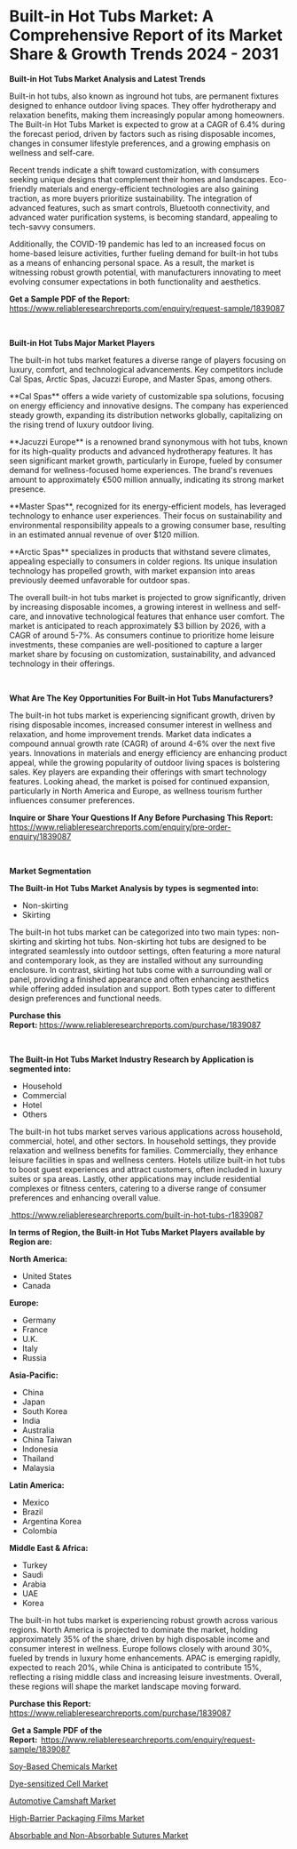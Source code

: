 <p><h1>Built-in Hot Tubs Market: A Comprehensive Report of its Market Share & Growth Trends 2024 - 2031</h1></p><p><strong>Built-in Hot Tubs Market Analysis and Latest Trends</strong></p>
<p><p>Built-in hot tubs, also known as inground hot tubs, are permanent fixtures designed to enhance outdoor living spaces. They offer hydrotherapy and relaxation benefits, making them increasingly popular among homeowners. The Built-in Hot Tubs Market is expected to grow at a CAGR of 6.4% during the forecast period, driven by factors such as rising disposable incomes, changes in consumer lifestyle preferences, and a growing emphasis on wellness and self-care. </p><p>Recent trends indicate a shift toward customization, with consumers seeking unique designs that complement their homes and landscapes. Eco-friendly materials and energy-efficient technologies are also gaining traction, as more buyers prioritize sustainability. The integration of advanced features, such as smart controls, Bluetooth connectivity, and advanced water purification systems, is becoming standard, appealing to tech-savvy consumers. </p><p>Additionally, the COVID-19 pandemic has led to an increased focus on home-based leisure activities, further fueling demand for built-in hot tubs as a means of enhancing personal space. As a result, the market is witnessing robust growth potential, with manufacturers innovating to meet evolving consumer expectations in both functionality and aesthetics.</p></p>
<p><strong>Get a Sample PDF of the Report:&nbsp;</strong> <a href="https://www.reliableresearchreports.com/enquiry/request-sample/1839087?utm_campaign=34&utm_medium=2&utm_source=Github&utm_content=ia&utm_term=31122024&utm_id=built-in-hot-tubs">https://www.reliableresearchreports.com/enquiry/request-sample/1839087</a></p>
<p>&nbsp;</p>
<p><strong>Built-in Hot Tubs Major Market Players</strong></p>
<p><p>The built-in hot tubs market features a diverse range of players focusing on luxury, comfort, and technological advancements. Key competitors include Cal Spas, Arctic Spas, Jacuzzi Europe, and Master Spas, among others.</p><p>**Cal Spas** offers a wide variety of customizable spa solutions, focusing on energy efficiency and innovative designs. The company has experienced steady growth, expanding its distribution networks globally, capitalizing on the rising trend of luxury outdoor living.</p><p>**Jacuzzi Europe** is a renowned brand synonymous with hot tubs, known for its high-quality products and advanced hydrotherapy features. It has seen significant market growth, particularly in Europe, fueled by consumer demand for wellness-focused home experiences. The brand's revenues amount to approximately €500 million annually, indicating its strong market presence.</p><p>**Master Spas**, recognized for its energy-efficient models, has leveraged technology to enhance user experiences. Their focus on sustainability and environmental responsibility appeals to a growing consumer base, resulting in an estimated annual revenue of over $120 million.</p><p>**Arctic Spas** specializes in products that withstand severe climates, appealing especially to consumers in colder regions. Its unique insulation technology has propelled growth, with market expansion into areas previously deemed unfavorable for outdoor spas.</p><p>The overall built-in hot tubs market is projected to grow significantly, driven by increasing disposable incomes, a growing interest in wellness and self-care, and innovative technological features that enhance user comfort. The market is anticipated to reach approximately $3 billion by 2026, with a CAGR of around 5-7%. As consumers continue to prioritize home leisure investments, these companies are well-positioned to capture a larger market share by focusing on customization, sustainability, and advanced technology in their offerings.</p></p>
<p>&nbsp;</p>
<p><strong>What Are The Key Opportunities For Built-in Hot Tubs Manufacturers?</strong></p>
<p><p>The built-in hot tubs market is experiencing significant growth, driven by rising disposable incomes, increased consumer interest in wellness and relaxation, and home improvement trends. Market data indicates a compound annual growth rate (CAGR) of around 4-6% over the next five years. Innovations in materials and energy efficiency are enhancing product appeal, while the growing popularity of outdoor living spaces is bolstering sales. Key players are expanding their offerings with smart technology features. Looking ahead, the market is poised for continued expansion, particularly in North America and Europe, as wellness tourism further influences consumer preferences.</p></p>
<p><strong>Inquire or Share Your Questions If Any Before Purchasing This Report:</strong> <a href="https://www.reliableresearchreports.com/enquiry/pre-order-enquiry/1839087?utm_campaign=34&utm_medium=2&utm_source=Github&utm_content=ia&utm_term=31122024&utm_id=built-in-hot-tubs">https://www.reliableresearchreports.com/enquiry/pre-order-enquiry/1839087</a></p>
<p>&nbsp;</p>
<p><strong>Market Segmentation</strong></p>
<p><strong>The Built-in Hot Tubs Market Analysis by types is segmented into:</strong></p>
<p><ul><li>Non-skirting</li><li>Skirting</li></ul></p>
<p><p>The built-in hot tubs market can be categorized into two main types: non-skirting and skirting hot tubs. Non-skirting hot tubs are designed to be integrated seamlessly into outdoor settings, often featuring a more natural and contemporary look, as they are installed without any surrounding enclosure. In contrast, skirting hot tubs come with a surrounding wall or panel, providing a finished appearance and often enhancing aesthetics while offering added insulation and support. Both types cater to different design preferences and functional needs.</p></p>
<p><strong>Purchase this Report:&nbsp;</strong><a href="https://www.reliableresearchreports.com/purchase/1839087?utm_campaign=34&utm_medium=2&utm_source=Github&utm_content=ia&utm_term=31122024&utm_id=built-in-hot-tubs">https://www.reliableresearchreports.com/purchase/1839087</a></p>
<p>&nbsp;</p>
<p><strong>The Built-in Hot Tubs Market Industry Research by Application is segmented into:</strong></p>
<p><ul><li>Household</li><li>Commercial</li><li>Hotel</li><li>Others</li></ul></p>
<p><p>The built-in hot tubs market serves various applications across household, commercial, hotel, and other sectors. In household settings, they provide relaxation and wellness benefits for families. Commercially, they enhance leisure facilities in spas and wellness centers. Hotels utilize built-in hot tubs to boost guest experiences and attract customers, often included in luxury suites or spa areas. Lastly, other applications may include residential complexes or fitness centers, catering to a diverse range of consumer preferences and enhancing overall value.</p></p>
<p><a href="https://www.reliableresearchreports.com/built-in-hot-tubs-r1839087?utm_campaign=34&utm_medium=2&utm_source=Github&utm_content=ia&utm_term=31122024&utm_id=built-in-hot-tubs">&nbsp;https://www.reliableresearchreports.com/built-in-hot-tubs-r1839087</a></p>
<p><strong>In terms of Region, the Built-in Hot Tubs Market Players available by Region are:</strong></p>
<p>
    <p> <strong> North America: </strong>
        <ul>
            <li>United States</li>
            <li>Canada</li>
        </ul>
        </p> 
    <p> <strong> Europe: </strong>
        <ul>
            <li>Germany</li>
            <li>France</li>
            <li>U.K.</li>
            <li>Italy</li>
            <li>Russia</li>
        </ul>
        </p> 
    <p> <strong> Asia-Pacific: </strong>
        <ul>
            <li>China</li>
            <li>Japan</li>
            <li>South Korea</li>
            <li>India</li>
            <li>Australia</li>
            <li>China Taiwan</li>
            <li>Indonesia</li>
            <li>Thailand</li>
            <li>Malaysia</li>
        </ul>
        </p> 
    <p> <strong> Latin America: </strong>
        <ul>
            <li>Mexico</li>
            <li>Brazil</li>
            <li>Argentina Korea</li>
            <li>Colombia</li>
        </ul>
        </p> 
    <p> <strong> Middle East & Africa: </strong>
        <ul>
            <li>Turkey</li>
            <li>Saudi</li>
            <li>Arabia</li>
            <li>UAE</li>
            <li>Korea</li>
        </ul>
    </p>
    </p>
<p><p>The built-in hot tubs market is experiencing robust growth across various regions. North America is projected to dominate the market, holding approximately 35% of the share, driven by high disposable income and consumer interest in wellness. Europe follows closely with around 30%, fueled by trends in luxury home enhancements. APAC is emerging rapidly, expected to reach 20%, while China is anticipated to contribute 15%, reflecting a rising middle class and increasing leisure investments. Overall, these regions will shape the market landscape moving forward.</p></p>
<p><strong>Purchase this Report: </strong><a href="https://www.reliableresearchreports.com/purchase/1839087?utm_campaign=34&utm_medium=2&utm_source=Github&utm_content=ia&utm_term=31122024&utm_id=built-in-hot-tubs">https://www.reliableresearchreports.com/purchase/1839087</a></p>
<p>&nbsp;<strong>Get a Sample PDF of the Report:&nbsp;&nbsp;</strong><a href="https://www.reliableresearchreports.com/enquiry/request-sample/1839087?utm_campaign=34&utm_medium=2&utm_source=Github&utm_content=ia&utm_term=31122024&utm_id=built-in-hot-tubs">https://www.reliableresearchreports.com/enquiry/request-sample/1839087</a></p>
<p><strong></strong></p>
<p><p><a href="https://github.com/AshikRahman991/Market-Research-Report-List-1/blob/main/soy-based-chemicals-market.md?utm_campaign=34&utm_medium=2&utm_source=Github&utm_content=ia&utm_term=31122024&utm_id=built-in-hot-tubs">Soy-Based Chemicals Market</a></p><p><a href="https://github.com/AlisaRowe24/Market-Research-Report-List-1/blob/main/dye-sensitized-cell-market.md?utm_campaign=34&utm_medium=2&utm_source=Github&utm_content=ia&utm_term=31122024&utm_id=built-in-hot-tubs">Dye-sensitized Cell Market</a></p><p><a href="https://github.com/HobertDavis43/Market-Research-Report-List-1/blob/main/automotive-camshaft-market.md?utm_campaign=34&utm_medium=2&utm_source=Github&utm_content=ia&utm_term=31122024&utm_id=built-in-hot-tubs">Automotive Camshaft Market</a></p><p><a href="https://github.com/arvelm4nthig/Market-Research-Report-List-1/blob/main/high-barrier-packaging-films-market.md?utm_campaign=34&utm_medium=2&utm_source=Github&utm_content=ia&utm_term=31122024&utm_id=built-in-hot-tubs">High-Barrier Packaging Films Market</a></p><p><a href="https://github.com/jaquelynhasenaue8/Market-Research-Report-List-1/blob/main/absorbable-and-non-absorbable-sutures-market.md?utm_campaign=34&utm_medium=2&utm_source=Github&utm_content=ia&utm_term=31122024&utm_id=built-in-hot-tubs">Absorbable and Non-Absorbable Sutures Market</a></p></p>